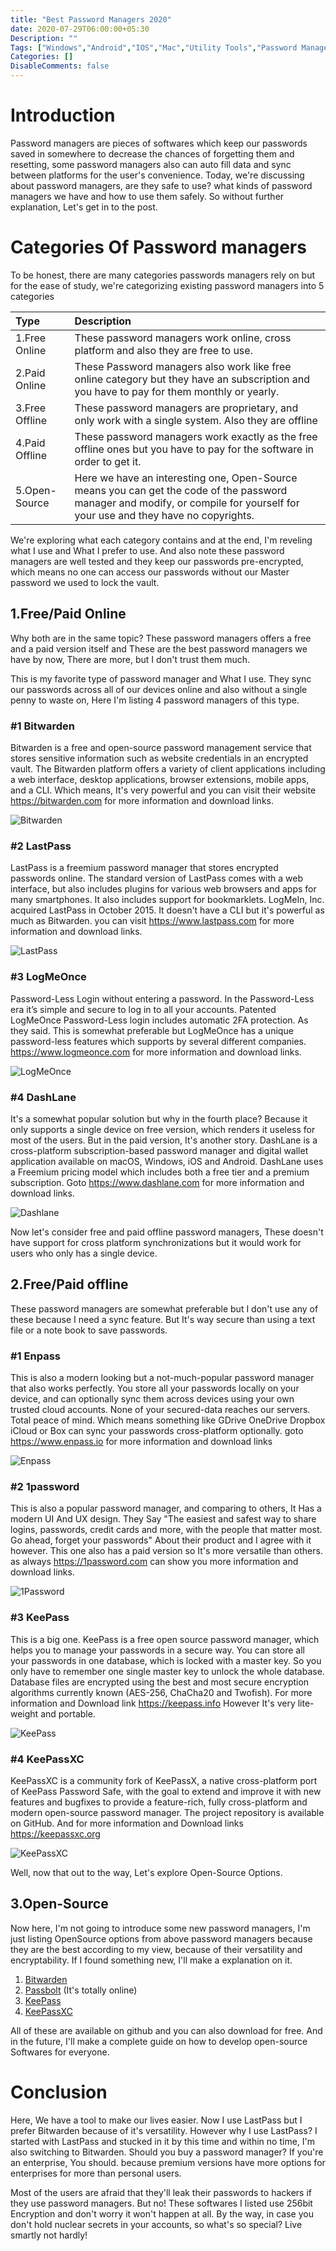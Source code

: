 ```yaml
---
title: "Best Password Managers 2020"
date: 2020-07-29T06:00:00+05:30
Description: ""
Tags: ["Windows","Android","IOS","Mac","Utility Tools","Password Managers"]
Categories: []
DisableComments: false
---
```


# Introduction

Password managers are pieces of softwares which keep our passwords saved in somewhere to decrease the chances of forgetting them and resetting, some password managers also can auto fill data and sync between platforms for the user's convenience. Today, we're discussing about password managers, are they safe to use? what kinds of password managers we have and how to use them safely. So without further explanation, Let's get in to the post.

# Categories Of Password managers

To be honest, there are many categories passwords managers rely on but for the ease of study, we're categorizing existing password managers into 5 categories

| Type           | Description                                                                                                                                                                   |
| :------------- | :---------------------------------------------------------------------------------------------------------------------------------------------------------------------------- |
| 1.Free Online  | These password managers work online, cross platform and also they are free to use.                                                                                            |
| 2.Paid Online  | These Password managers also work like free online category but they have an subscription and you have to pay for them monthly or yearly.                                     |
| 3.Free Offline | These password managers are proprietary, and only work with a single system. Also they are offline                                                                            |
| 4.Paid Offline | These password managers work exactly as the free offline ones but you have to pay for the software in order to get it.                                                        |
| 5.Open-Source  | Here we have an interesting one, Open-Source means you can get the code of the password manager and modify, or compile for yourself for your use and they have no copyrights. |

We're exploring what each category contains and at the end, I'm reveling what I use and What I prefer to use. And also note these password managers are well tested and they keep our passwords pre-encrypted, which means no one can access our passwords without our Master password we used to lock the vault.

## 1.Free/Paid Online

Why both are in the same topic? These password managers offers a free and a paid version itself and These are the best password managers we have by now, There are more, but I don't trust them much.

This is my favorite type of password manager and What I use. They sync our passwords across all of our devices online and also without a single penny to waste on, Here I'm listing 4 password managers of this type.

### #1 Bitwarden

Bitwarden is a free and open-source password management service that stores sensitive information such as website credentials in an encrypted vault. The Bitwarden platform offers a variety of client applications including a web interface, desktop applications, browser extensions, mobile apps, and a CLI. Which means, It's very powerful and you can visit their website https://bitwarden.com for more information and download links.

![Bitwarden](https://lh3.googleusercontent.com/CAljUhGVZsOVp1nSwQz1Dg4Lgypp3JzFp4UljUy8L1upv2xlcUfAcvZeFRUiA2dGMwBBz0fT=w640-h400-e365)

### #2 LastPass

LastPass is a freemium password manager that stores encrypted passwords online. The standard version of LastPass comes with a web interface, but also includes plugins for various web browsers and apps for many smartphones. It also includes support for bookmarklets. LogMeIn, Inc. acquired LastPass in October 2015. It doesn't have a CLI but it's powerful as much as Bitwarden. you can visit https://www.lastpass.com for more information and download links.

![LastPass](https://preppernet.com/wp-content/uploads/2019/02/unnamed.png)

### #3 LogMeOnce

Password-Less Login without entering a password.
In the Password-Less era it’s simple and secure to log in to all your accounts. Patented LogMeOnce Password-Less login includes automatic 2FA protection. As they said. This is somewhat preferable but LogMeOnce has a unique password-less features which supports by several different companies. https://www.logmeonce.com for more information and download links.

![LogMeOnce](https://d1k8hez1mxkuxw.cloudfront.net/users/3938634/seller/profile/logmeonce-5d364c6de706a.png)

### #4 DashLane

It's a somewhat popular solution but why in the fourth place? Because it only supports a single device on free version, which renders it useless for most of the users. But in the paid version, It's another story. DashLane is a cross-platform subscription-based password manager and digital wallet application available on macOS, Windows, iOS and Android. DashLane uses a Freemium pricing model which includes both a free tier and a premium subscription. Goto https://www.dashlane.com for more information and download links.

![Dashlane](https://1.bp.blogspot.com/-AsCSGHfPTiU/WusVXTUxVpI/AAAAAAAAwg4/rgrOwPEK_3szsaYQEP4YBCmkiBphaRWggCLcBGAs/s728-e20/dashlane-password-manager.png)

Now let's consider free and paid offline password managers, These doesn't have support for cross platform synchronizations but it would work for users who only has a single device.

## 2.Free/Paid offline

These password managers are somewhat preferable but I don't use any of these because I need a sync feature. But It's way secure than using a text file or a note book to save passwords.

### #1 Enpass

This is also a modern looking but a not-much-popular password manager that also works perfectly. You store all your passwords locally on your device, and can optionally sync them across devices using your own trusted cloud accounts. None of your secured-data reaches our servers. Total peace of mind. Which means something like GDrive OneDrive Dropbox iCloud or Box can sync your passwords cross-platform optionally. goto https://www.enpass.io for more information and download links

![Enpass](https://www.enpass.io/wp-content/uploads/2019/12/enpass_detail_view@1x.png)

### #2 1password

This is also a popular password manager, and comparing to others, It Has a modern UI And UX design. They Say "The easiest and safest way to share logins, passwords, credit cards and more, with the people that matter most. Go ahead, forget your passwords" About their product and I agree with it however. This one also has a paid version so It's more versatile than others. as always https://1password.com can show you more information and download links.

![1Password](https://i.pcmag.com/imagery/reviews/04BeuaBbm49onPbM1tX7ENj-6.fit_scale.size_1028x578.v_1569482810.png)

### #3 KeePass

This is a big one. KeePass is a free open source password manager, which helps you to manage your passwords in a secure way. You can store all your passwords in one database, which is locked with a master key. So you only have to remember one single master key to unlock the whole database. Database files are encrypted using the best and most secure encryption algorithms currently known (AES-256, ChaCha20 and Twofish). For more information and Download link https://keepass.info However It's very lite-weight and portable.

![KeePass](https://keepass.info/screenshots/keepass_2x/main.jpg)

### #4 KeePassXC

KeePassXC is a community fork of KeePassX, a native cross-platform port of KeePass Password Safe, with the goal to extend and improve it with new features and bugfixes to provide a feature-rich, fully cross-platform and modern open-source password manager. The project repository is available on GitHub. And for more information and Download links https://keepassxc.org

![KeePassXC](https://keepassxc.org/images/screenshots/welcome_screen.png)

Well, now that out to the way, Let's explore Open-Source Options.

## 3.Open-Source

Now here, I'm not going to introduce some new password managers, I'm just listing OpenSource options from above password managers because they are the best according to my view, because of their versatility and encryptability. If I found something new, I'll make a explanation on it.

1. [Bitwarden](https://bitwarden.com)
2. [Passbolt](https://www.passbolt.com) (It's totally online)
3. [KeePass](https://keepass.info)
4. [KeePassXC](https://keepassxc.org)

All of these are available on github and you can also download for free. And in the future, I'll make a complete guide on how to develop open-source Softwares for everyone.

# Conclusion

Here, We have a tool to make our lives easier. Now I use LastPass but I prefer Bitwarden because of it's versatility. However why I use LastPass? I started with LastPass and stucked in it by this time and within no time, I'm also switching to Bitwarden. Should you buy a password manager? If you're an enterprise, You should. because premium versions have more options for enterprises for more than personal users.

Most of the users are afraid that they'll leak their passwords to hackers if they use password managers. But no! These softwares I listed use 256bit Encryption and don't worry it won't happen at all. By the way, in case you don't hold nuclear secrets in your accounts, so what's so special? Live smartly not hardly!